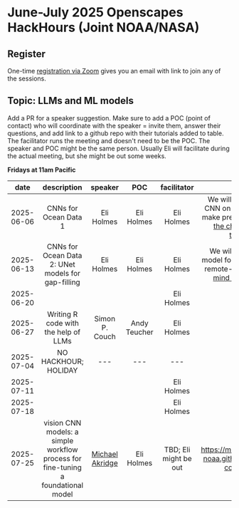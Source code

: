 # June-July 2025 Openscapes HackHours (Joint NOAA/NASA)

## Register

One-time [registration via Zoom](https://zoom.us/meeting/register/Om99ecCMSrqepyDVDJ7bBA) gives you an email with link to join any of the sessions.

## Topic: LLMs and ML models

Add a PR for a speaker suggestion. Make sure to add a POC (point of contact) who will coordinate with the speaker = invite them, answer their questions, and add link to a github repo with their tutorials added to table. The facilitator runs the meeting and doesn't need to be the POC. The speaker and POC might be the same person. Usually Eli will facilitate during the actual meeting, but she might be out some weeks. 

**Fridays at 11am Pacific**

| date | description | speaker | POC | facilitator | note |
|:----------:|:-----------:|:-------:|:---:|:-----:|:-----:|
| 2025-06-06 | CNNs for Ocean Data 1 | Eli Holmes | Eli Holmes | Eli Holmes | We will train a basic CNN on SST data and make predictions. [mind the chl gap](https://geo-smart.github.io/mind-the-chl-gap/intro.html) [CNN tutorial](https://geo-smart.github.io/mind-the-chl-gap/notebooks/simple_cnn.html) |
| 2025-06-13 | CNNs for Ocean Data 2: UNet models for gap-filling  | Eli Holmes | Eli Holmes | Eli Holmes | We will use a UNet model for filling gaps in remote-sensing data. [mind the chl gap](https://geo-smart.github.io/mind-the-chl-gap/intro.html) |
| 2025-06-20 |             |         |     | Eli Holmes|       |
| 2025-06-27 | Writing R code with the help of LLMs | Simon P. Couch | Andy Teucher | Eli Holmes|       |
| 2025-07-04 |     NO HACKHOUR; HOLIDAY        |  ---  |  --- |  ---  | --- |
| 2025-07-11 |             |         |     | Eli Holmes |       |
| 2025-07-18 |    |         |     | Eli Holmes |       |
| 2025-07-25 |  vision CNN models: a simple workflow process for fine-tuning a foundational model   |   [Michael Akridge](https://github.com/michaelakridge-noaa)     |  Eli Holmes    |   TBD; Eli might be out    |   <https://michaelakridge-noaa.github.io/ai4me-cookbook>    |
